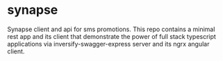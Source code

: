 # synapse
Synapse client and api for sms promotions.
This repo contains a minimal rest app and its client that demonstrate the power of full stack typescript applications 
via inversify-swagger-express server and its ngrx angular client.
